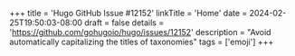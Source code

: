 +++
title = 'Hugo GitHub Issue #12152'
linkTitle = 'Home'
date = 2024-02-25T19:50:03-08:00
draft = false
details = 'https://github.com/gohugoio/hugo/issues/12152'
description = "Avoid automatically capitalizing the titles of taxonomies"
tags = ['emoji']
+++

